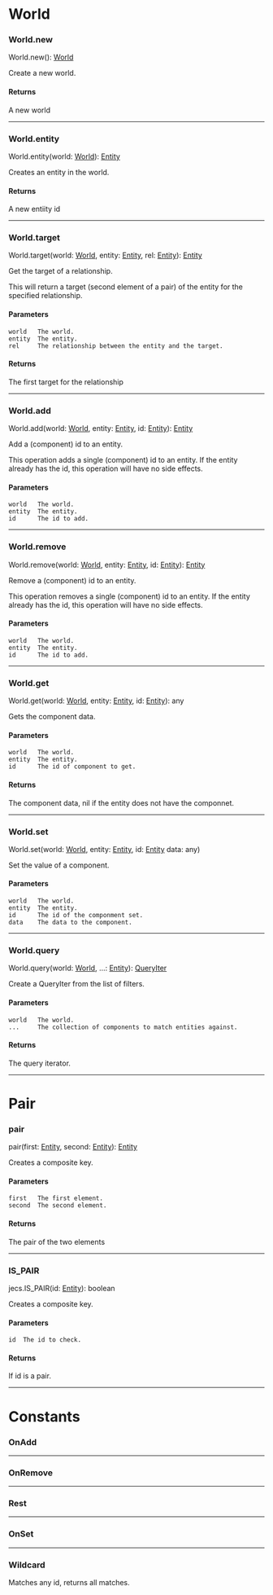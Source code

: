 # World

### World.new

World.new(): [World](../api-typesk.md#World)

Create a new world.

#### Returns
A new world

---

### World.entity

World.entity(world: [World](../api-types.md#World)): [Entity](../api-types.md#Entity)

Creates an entity in the world.

#### Returns
A new entiity id

---

### World.target

World.target(world: [World](../api-types.md#World), 
             entity: [Entity](../api-types.md#Entity), 
             rel: [Entity](../api-types.md#Entity)): [Entity](../api-types.md#Entity)

Get the target of a relationship.

This will return a target (second element of a pair) of the entity for the specified relationship. 

#### Parameters
    world	The world.
    entity  The entity.
    rel     The relationship between the entity and the target.

#### Returns

The first target for the relationship

--- 

### World.add

World.add(world: [World](../api-types.md#World), 
          entity: [Entity](../api-types.md#Entity), 
          id: [Entity](../api-types.md#Entity)): [Entity](..#api-types.md#Entity)

Add a (component) id to an entity.

This operation adds a single (component) id to an entity. 
If the entity already has the id, this operation will have no side effects.

#### Parameters
    world   The world.
    entity  The entity.
    id      The id to add. 

--- 

### World.remove

World.remove(world: [World](../api-types#World), 
             entity: [Entity](../api-types#Entity), 
             id: [Entity](../api-types#Entity)): [Entity](../api-types#Entity)

Remove a (component) id to an entity.

This operation removes a single (component) id to an entity. 
If the entity already has the id, this operation will have no side effects.

#### Parameters
    world   The world.
    entity  The entity.
    id      The id to add. 

---

### World.get

World.get(world: [World](../api-types.md#World), 
          entity: [Entity](../api-types.md#Entity), 
          id: [Entity](../api-types.md#Entity)): any

Gets the component data.  

#### Parameters
    world	The world.
    entity  The entity.
    id      The id of component to get. 

#### Returns
The component data, nil if the entity does not have the componnet.

---

### World.set

World.set(world: [World](../api-types.md#World), 
          entity: [Entity](../api-types.md#Entity), 
          id: [Entity](../api-types.md#Entity)
          data: any)

Set the value of a component.

#### Parameters
    world   The world.
    entity  The entity.
    id      The id of the componment set. 
    data    The data to the component.

---

### World.query

World.query(world: [World](../api-types.md#World), 
            ...: [Entity](../api-types.mdEntity)): [QueryIter](../api-types.md#QueryIter)

Create a QueryIter from the list of filters.

#### Parameters
    world   The world.
    ...     The collection of components to match entities against.

#### Returns

The query iterator.

---

# Pair 

### pair

pair(first: [Entity](../api-types#Entity), second: [Entity](../api-types#Entity)): [Entity](../api-types#Entity)

Creates a composite key.

#### Parameters
    first   The first element.
    second  The second element.

#### Returns

The pair of the two elements

---

### IS_PAIR

jecs.IS_PAIR(id: [Entity](../api-types#Entity)): boolean

Creates a composite key.

#### Parameters
    id  The id to check.

#### Returns

If id is a pair.

---

# Constants

### OnAdd

---

### OnRemove

---

### Rest

---

### OnSet

---

### Wildcard

Matches any id, returns all matches.
